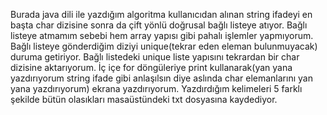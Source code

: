 Burada java dili ile yazdığım algoritma kullanıcıdan alınan string ifadeyi en başta char dizisine sonra da çift yönlü doğrusal bağlı listeye atıyor.
Bağlı listeye atmamım sebebi hem array yapısı gibi pahalı işlemler yapmıyorum. 
Bağlı listeye gönderdiğim diziyi unique(tekrar eden eleman bulunmuyacak) duruma getiriyor.
Bağlı listedeki unique liste yapısını tekrardan bir char dizisine aktarıyorum.
İç içe for döngüleriye print kullanarak(yan yana yazdırıyorum string ifade gibi anlaşılsın diye aslında char elemanlarını yan yana yazdırıyorum) ekrana yazdırıyorum.
Yazdırdığım kelimeleri 5 farklı şekilde bütün olasıkları  masaüstündeki txt dosyasına kaydediyor.

